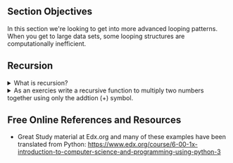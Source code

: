 ## Section Objectives
In this section we're looking to get into more advanced looping patterns.
When you get to large data sets, some looping structures are computationally inefficient.

## Recursion

<details><summary>What is recursion?</summary>
<p>

#### It's a function that calls itself


</p>
</details>
<details><summary>As an exercies write a recursive function to multiply two numbers together using only the addtion (+) symbol.</summary>
<p>

#### Working examples see
`recursiveExample.js`
```JavaScript
// Recursive Function
function recursive_mult(a, b) {
    if (b === 1) {
        return a;
    } else {
        return a + recursive_mult(a, b - 1);
    }
};

console.log(`Recusive function: ${recursive_mult(7, 9)}`);
console.log(`Recusive function: ${recursive_mult(6, 5)}`);
console.log(`Recusive function: ${recursive_mult(4, 8)}`);

// Arrow Function recursion 

let recursive = (a, b) => {
    if (b === 1) {
        return a;
    } else {
        return a + recursive(a, b - 1);
    }
};


console.log(`Arrow notation recursion: ${recursive(7, 9)}`);
console.log(`Arrow notation recursion: ${recursive(6, 5)}`);
console.log(`Arrow notation recursion: ${recursive(4, 8)}`);
```

</p>
</details>

## Free Online References and Resources
* Great Study material at Edx.org and many of these examples have been translated from Python: 
 https://www.edx.org/course/6-00-1x-introduction-to-computer-science-and-programming-using-python-3